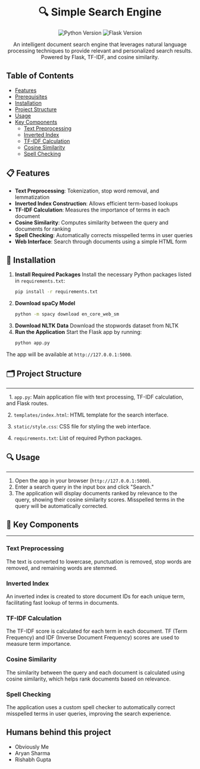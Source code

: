 <h1 align="center">🔍 Simple Search Engine</h1>

<p align="center">
  <img src="https://img.shields.io/badge/Python-3.10+-blue.svg" alt="Python Version">
  <img src="https://img.shields.io/badge/Flask-2.2.3-green.svg" alt="Flask Version">
</p>

<p align="center">
  An intelligent document search engine that leverages natural language processing techniques to provide relevant and personalized search results. Powered by Flask, TF-IDF, and cosine similarity.
</p>

Table of Contents
-----------------

- [Features](#-features)
- [Prerequisites](#-prerequisites)
- [Installation](#-installation)
- [Project Structure](-#project-structure)
- [Usage](#-usage)
- [Key Components](#-key-components)
  - [Text Preprocessing](#text-preprocessing)
  - [Inverted Index](#inverted-index)
  - [TF-IDF Calculation](#tf-idf-calculation)
  - [Cosine Similarity](#cosine-similarity)
  - [Spell Checking](#spell-checking)

  
## 📋 Features

- **Text Preprocessing**: Tokenization, stop word removal, and lemmatization
- **Inverted Index Construction**: Allows efficient term-based lookups
- **TF-IDF Calculation**: Measures the importance of terms in each document
- **Cosine Similarity**: Computes similarity between the query and documents for ranking
- **Spell Checking**: Automatically corrects misspelled terms in user queries
- **Web Interface**: Search through documents using a simple HTML form


## 🚀 Installation

1. **Install Required Packages** Install the necessary Python packages listed in `requirements.txt`:
   ```bash
   pip install -r requirements.txt
2. **Download spaCy Model**
   ```bash
   python -m spacy download en_core_web_sm
3. **Download NLTK Data** Download the stopwords dataset from NLTK
4. **Run the Application** Start the Flask app by running:
   ```bash
   python app.py
   
 The app will be available at `http://127.0.0.1:5000`.

## 🗂️ Project Structure

-----

  1. `app.py`: Main application file with text processing, TF-IDF calculation, and Flask routes.

 2. `templates/index.html`: HTML template for the search interface.

 3. `static/style.css`: CSS file for styling the web interface.

 4. `requirements.txt`: List of required Python packages.

## 🔍 Usage
-----

1.  Open the app in your browser (`http://127.0.0.1:5000`).
2.  Enter a search query in the input box and click "Search."
3.  The application will display documents ranked by relevance to the query, showing their cosine similarity scores. Misspelled terms in the query will be automatically corrected.

## 🔑 Key Components
------

### Text Preprocessing

The text is converted to lowercase, punctuation is removed, stop words are removed, and remaining words are stemmed.

### Inverted Index

An inverted index is created to store document IDs for each unique term, facilitating fast lookup of terms in documents.

### TF-IDF Calculation

The TF-IDF score is calculated for each term in each document. TF (Term Frequency) and IDF (Inverse Document Frequency) scores are used to measure term importance.

### Cosine Similarity

The similarity between the query and each document is calculated using cosine similarity, which helps rank documents based on relevance.

### Spell Checking

The application uses a custom spell checker to automatically correct misspelled terms in user queries, improving the search experience.


## Humans behind this project

- Obviously Me
- Aryan Sharma
- Rishabh Gupta
